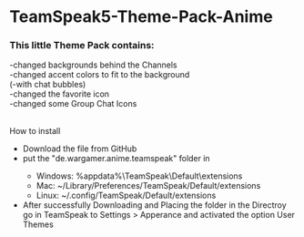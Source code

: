 # TeamSpeak5-Theme-Pack-Anime
<h3>This little Theme Pack contains:</h3>
-changed backgrounds behind the Channels<br>
-changed accent colors to fit to the background<br>
(-with chat bubbles)<br>
-changed the favorite icon<br>
-changed some Group Chat Icons<br><br>


How to install
<ul>
  <li> Download the file from GitHub </li>
<li> put the "de.wargamer.anime.teamspeak" folder in </li>
  <ul>
       <li>Windows: %appdata%\TeamSpeak\Default\extensions</li>
       <li>Mac: ~/Library/Preferences/TeamSpeak/Default/extensions</li>
       <li>Linux: ~/.config/TeamSpeak/Default/extensions</li>
    </ul>

<li> After successfully Downloading and Placing the folder in the Directroy go in TeamSpeak to
Settings > Apperance and activated the option User Themes</li>
  </ul>
